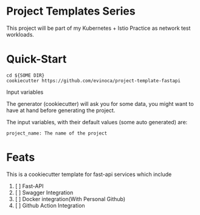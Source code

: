 # Project Templates Series
This project will be part of my Kubernetes + Istio Practice as network test workloads.


# Quick-Start
```
cd ${SOME DIR}
cookiecutter https://github.com/evinoca/project-template-fastapi
```
Input variables

The generator (cookiecutter) will ask you for some data, you might want to have at hand before generating the project.

The input variables, with their default values (some auto generated) are:

    project_name: The name of the project



# Feats
This is a cookiecutter template for fast-api services which include
1. [ ] Fast-API
2. [ ] Swagger Integration
3. [ ] Docker integration(With Personal Github)
4. [ ] Github Action Integration
